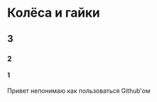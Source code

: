 # <!DOCTYPE html>
<html>
<head>
</head>
<body>
<h1>Колёса и гайки</h1>
<h2>3</h2>
<h3>2</h3>
<h4>1</h4>
Привет непонимаю как пользоваться Github'ом
</body>
</html>
